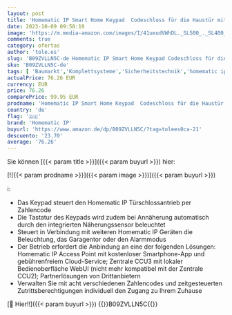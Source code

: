 ```yaml
---
layout: post
title: 'Homematic IP Smart Home Keypad  Codeschloss für die Haustür mit App-Funktion  Öffnen und Schließen mit Zahlencode  Erweiterung für Homematic IP Türschlossantrieb  156424A0'
date: 2023-10-09 09:50:19
image: 'https://m.media-amazon.com/images/I/41ueudVWhDL._SL500_._SL400_.jpg'
comments: true
category: ofertas
author: 'tole.es'
slug: 'B09ZVLLN5C-de Homematic IP Smart Home Keypad Codeschloss für die Haustür...'
sku: 'B09ZVLLN5C-de'
tags: [ 'Baumarkt','Komplettsysteme','Sicherheitstechnik','homematic ip','Überwachungstechnik','🇩🇪', ]
actualPrice: 76.26 EUR
currency: EUR
price: 76.26
comparePrice: 99.95 EUR
prodname: 'Homematic IP Smart Home Keypad  Codeschloss für die Haustür mit App-Funktion  Öffnen und Schließen mit Zahlencode  Erweiterung für Homematic IP Türschlossantrieb  156424A0'
country: 'de'
flag: '🇩🇪'
brand: 'Homematic IP'
buyurl: 'https://www.amazon.de/dp/B09ZVLLN5C/?tag=tolees0ca-21'
descuento: '23.70'
average: '76.26'
---
```


Sie können [{{< param title >}}]({{< param buyurl >}}) hier:

[![{{< param prodname >}}]({{< param image >}})]({{< param buyurl >}})

ℹ️:

- Das Keypad steuert den Homematic IP Türschlossantrieb per Zahlencode
- Die Tastatur des Keypads wird zudem bei Annäherung automatisch durch den integrierten Näherungssensor beleuchtet
- Steuert in Verbindung mit weiteren Homematic IP Geräten die Beleuchtung, das Garagentor oder den Alarmmodus
- Der Betrieb erfordert die Anbindung an eine der folgenden Lösungen: Homematic IP Access Point mit kostenloser Smartphone-App und gebührenfreiem Cloud-Service; Zentrale CCU3 mit lokaler Bedienoberfläche WebUI (nicht mehr kompatibel mit der Zentrale CCU2); Partnerlösungen von Drittanbietern
- Verwalten Sie mit acht verschiedenen Zahlencodes und zeitgesteuerten Zutrittsberechtigungen individuell den Zugang zu Ihrem Zuhause

[🛒 Hier!!]({{< param buyurl >}})
{{<world>}}B09ZVLLN5C{{</world>}}
